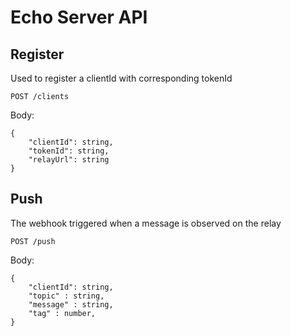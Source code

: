 # Echo Server API

## Register

Used to register a clientId with corresponding tokenId

`POST /clients`

Body:

```jsonc
{
    "clientId": string,
    "tokenId": string,
    "relayUrl": string
}
```



## Push

The webhook triggered when a message is observed on the relay

`POST /push`

Body:

```jsonc
{
    "clientId": string,
    "topic" : string,
    "message" : string,
    "tag" : number, 
}
```
